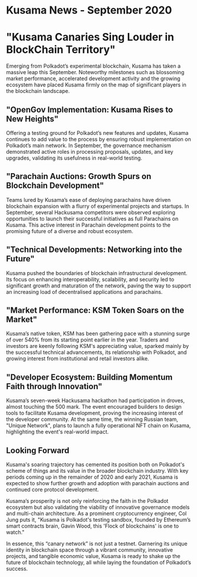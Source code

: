 # Kusama News - September 2020

# "Kusama Canaries Sing Louder in BlockChain Territory"

Emerging from Polkadot’s experimental blockchain, Kusama has taken a massive
leap this September. Noteworthy milestones such as blossoming market
performance, accelerated development activity and the growing ecosystem have
placed Kusama firmly on the map of significant players in the blockchain
landscape.

## "OpenGov Implementation: Kusama Rises to New Heights"

Offering a testing ground for Polkadot’s new features and updates, Kusama
continues to add value to the process by ensuring robust implementation on
Polkadot’s main network. In September, the governance mechanism demonstrated
active roles in processing proposals, updates, and key upgrades, validating its
usefulness in real-world testing.

## "Parachain Auctions: Growth Spurs on Blockchain Development"

Teams lured by Kusama’s ease of deploying parachains have driven blockchain
expansion with a flurry of experimental projects and startups. In September,
several Hackusama competitors were observed exploring opportunities to launch
their successful initiatives as full Parachains on Kusama. This active interest
in Parachain development points to the promising future of a diverse and robust
ecosystem.

## "Technical Developments: Networking into the Future"

Kusama pushed the boundaries of blockchain infrastructural development. Its
focus on enhancing interoperability, scalability, and security led to
significant growth and maturation of the network, paving the way to support an
increasing load of decentralised applications and parachains.

## "Market Performance: KSM Token Soars on the Market"

Kusama’s native token, KSM has been gathering pace with a stunning surge of over
540% from its starting point earlier in the year. Traders and investors are
keenly following KSM's appreciating value, sparked mainly by the successful
technical advancements, its relationship with Polkadot, and growing interest
from institutional and retail investors alike.

## "Developer Ecosystem: Building Momentum Faith through Innovation"

Kusama’s seven-week Hackusama hackathon had participation in droves, almost
touching the 500 mark. The event encouraged builders to design tools to
facilitate Kusama development, proving the increasing interest of the developer
community. At the same time, the winning Russian team, "Unique Network", plans
to launch a fully operational NFT chain on Kusama, highlighting the event's
real-world impact.

## Looking Forward

Kusama's soaring trajectory has cemented its position both on Polkadot's scheme
of things and its value in the broader blockchain industry. With key periods
coming up in the remainder of 2020 and early 2021, Kusama is expected to show
further growth and adoption with parachain auctions and continued core protocol
development.

Kusama’s prosperity is not only reinforcing the faith in the Polkadot ecosystem
but also validating the viability of innovative governance models and
multi-chain architecture. As a prominent cryptocurrency engineer, Col Jung puts
it, "Kusama is Polkadot's testing sandbox, founded by Ethereum’s smart contracts
brain, Gavin Wood, this 'Flock of blockchains' is one to watch."

In essence, this “canary network” is not just a testnet. Garnering its unique
identity in blockchain space through a vibrant community, innovative projects,
and tangible economic value, Kusama is ready to shake up the future of
blockchain technology, all while laying the foundation of Polkadot’s success.
